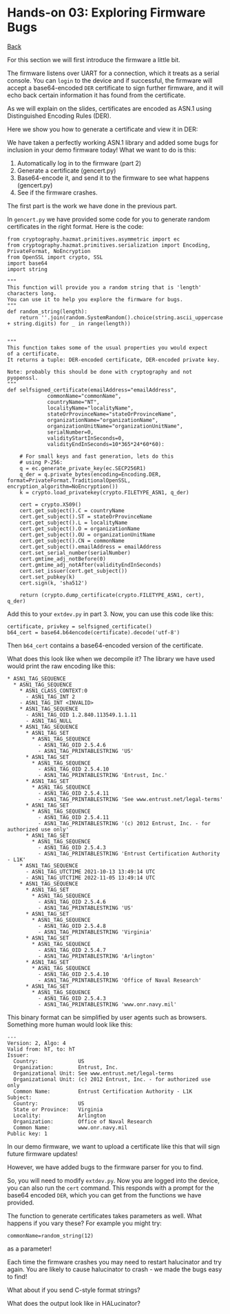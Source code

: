 
# Hands-on 03: Exploring Firmware Bugs 

[Back](../README.html)

For this section we will first introduce the firmware a little bit.

The firmware listens over UART for a connection, which it treats as a 
serial console. You can `login` to the device and if successful, the 
firmware will accept a base64-encoded `DER` certificate to sign 
further firmware, and it will echo back certain information it has 
found from the certificate.

As we will explain on the slides, certificates are encoded as 
ASN.1 using Distinguished Encoding Rules (DER). 

Here we show you how to generate a certificate and view it in DER:

<DER example>

We have taken a perfectly working ASN.1 library and added some 
bugs for inclusion in your demo firmware today! 
What we want to do is this:

 1. Automatically log in to the firmware (part 2)
 2. Generate a certificate (gencert.py)
 3. Base64-encode it, and send it to the firmware to see what 
    happens (gencert.py)
 4. See if the firmware crashes.

The first part is the work we have done in the previous part.

In `gencert.py` we have provided some code for you to generate 
random certificates in the right format. Here is the code:

```
from cryptography.hazmat.primitives.asymmetric import ec
from cryptography.hazmat.primitives.serialization import Encoding, PrivateFormat, NoEncryption
from OpenSSL import crypto, SSL
import base64
import string

"""
This function will provide you a random string that is 'length' characters long.
You can use it to help you explore the firmware for bugs.
"""
def random_string(length):
    return ''.join(random.SystemRandom().choice(string.ascii_uppercase + string.digits) for _ in range(length))


"""
This function takes some of the usual properties you would expect 
of a certificate. 
It returns a tuple: DER-encoded certificate, DER-encoded private key.

Note: probably this should be done with cryptography and not 
pyopenssl.
"""
def selfsigned_certificate(emailAddress="emailAddress",
             commonName="commonName",
             countryName="NT",
             localityName="localityName",
             stateOrProvinceName="stateOrProvinceName",
             organizationName="organizationName",
             organizationUnitName="organizationUnitName",
             serialNumber=0,
             validityStartInSeconds=0,
             validityEndInSeconds=10*365*24*60*60):

    # For small keys and fast generation, lets do this 
    # using P-256:
    q = ec.generate_private_key(ec.SECP256R1)
    q_der = q.private_bytes(encoding=Encoding.DER, format=PrivateFormat.TraditionalOpenSSL, encryption_algorithm=NoEncryption())
    k = crypto.load_privatekey(crypto.FILETYPE_ASN1, q_der)

    cert = crypto.X509()
    cert.get_subject().C = countryName
    cert.get_subject().ST = stateOrProvinceName
    cert.get_subject().L = localityName
    cert.get_subject().O = organizationName
    cert.get_subject().OU = organizationUnitName
    cert.get_subject().CN = commonName
    cert.get_subject().emailAddress = emailAddress
    cert.set_serial_number(serialNumber)
    cert.gmtime_adj_notBefore(0)
    cert.gmtime_adj_notAfter(validityEndInSeconds)
    cert.set_issuer(cert.get_subject())
    cert.set_pubkey(k)
    cert.sign(k, 'sha512')

    return (crypto.dump_certificate(crypto.FILETYPE_ASN1, cert), q_der)
```

Add this to your `extdev.py` in part 3. Now, you can use this code like this:


```
certificate, privkey = selfsigned_certificate()
b64_cert = base64.b64encode(certificate).decode('utf-8')
```

Then `b64_cert` contains a base64-encoded version of the certificate.

What does this look like when we decompile it? The library we have used would 
print the raw encoding like this:

```
* ASN1_TAG_SEQUENCE
  * ASN1_TAG_SEQUENCE
    * ASN1_CLASS_CONTEXT:0
      - ASN1_TAG_INT 2
    - ASN1_TAG_INT <INVALID>
    * ASN1_TAG_SEQUENCE
      - ASN1_TAG_OID 1.2.840.113549.1.1.11
      - ASN1_TAG_NULL
    * ASN1_TAG_SEQUENCE
      * ASN1_TAG_SET
        * ASN1_TAG_SEQUENCE
          - ASN1_TAG_OID 2.5.4.6
          - ASN1_TAG_PRINTABLESTRING 'US'
      * ASN1_TAG_SET
        * ASN1_TAG_SEQUENCE
          - ASN1_TAG_OID 2.5.4.10
          - ASN1_TAG_PRINTABLESTRING 'Entrust, Inc.'
      * ASN1_TAG_SET
        * ASN1_TAG_SEQUENCE
          - ASN1_TAG_OID 2.5.4.11
          - ASN1_TAG_PRINTABLESTRING 'See www.entrust.net/legal-terms'
      * ASN1_TAG_SET
        * ASN1_TAG_SEQUENCE
          - ASN1_TAG_OID 2.5.4.11
          - ASN1_TAG_PRINTABLESTRING '(c) 2012 Entrust, Inc. - for authorized use only'
      * ASN1_TAG_SET
        * ASN1_TAG_SEQUENCE
          - ASN1_TAG_OID 2.5.4.3
          - ASN1_TAG_PRINTABLESTRING 'Entrust Certification Authority - L1K'
    * ASN1_TAG_SEQUENCE
      - ASN1_TAG_UTCTIME 2021-10-13 13:49:14 UTC
      - ASN1_TAG_UTCTIME 2022-11-05 13:49:14 UTC
    * ASN1_TAG_SEQUENCE
      * ASN1_TAG_SET
        * ASN1_TAG_SEQUENCE
          - ASN1_TAG_OID 2.5.4.6
          - ASN1_TAG_PRINTABLESTRING 'US'
      * ASN1_TAG_SET
        * ASN1_TAG_SEQUENCE
          - ASN1_TAG_OID 2.5.4.8
          - ASN1_TAG_PRINTABLESTRING 'Virginia'
      * ASN1_TAG_SET
        * ASN1_TAG_SEQUENCE
          - ASN1_TAG_OID 2.5.4.7
          - ASN1_TAG_PRINTABLESTRING 'Arlington'
      * ASN1_TAG_SET
        * ASN1_TAG_SEQUENCE
          - ASN1_TAG_OID 2.5.4.10
          - ASN1_TAG_PRINTABLESTRING 'Office of Naval Research'
      * ASN1_TAG_SET
        * ASN1_TAG_SEQUENCE
          - ASN1_TAG_OID 2.5.4.3
          - ASN1_TAG_PRINTABLESTRING 'www.onr.navy.mil'
```

This binary format can be simplified by user agents such as browsers. Something more human would look 
like this:

```
---
Version: 2, Algo: 4
Valid from: hT, to: hT
Issuer:
  Country:             US
  Organization:        Entrust, Inc.
  Organizational Unit: See www.entrust.net/legal-terms
  Organizational Unit: (c) 2012 Entrust, Inc. - for authorized use only
  Common Name:         Entrust Certification Authority - L1K
Subject:
  Country:             US
  State or Province:   Virginia
  Locality:            Arlington
  Organization:        Office of Naval Research
  Common Name:         www.onr.navy.mil
Public key: 1
```

In our demo firmware, we want to upload a certificate like this that will sign future firmware 
updates!

However, we have added bugs to the firmware parser for you to find.

So, you will need to modify `extdev.py`. Now you are logged into the device, you can 
also run the `cert` command. This responds with a prompt for the base64 encoded `DER`, 
which you can get from the functions we have provided.

The function to generate certificates takes parameters as well. What happens if you vary 
these? For example you might try:

    commonName=random_string(12)

as a parameter!

Each time the firmware crashes you may need to restart halucinator and try again. You are likely to 
cause halucinator to crash - we made the bugs easy to find!

What about if you send C-style format strings?

What does the output look like in HALucinator?
